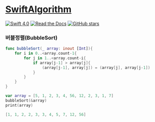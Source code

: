 # [SwiftAlgorithm](https://github.com/pikachu987/SwiftAlgorithm "SwiftAlgorithm")

[![Swift 4.0](https://img.shields.io/badge/Swift-4.0-orange.svg?style=flat)](https://developer.apple.com/swift/)
[![Read the Docs](https://img.shields.io/readthedocs/pip.svg)](https://github.com/pikachu987/SwiftAlgorithm)
[![GitHub stars](https://img.shields.io/github/stars/badges/shields.svg?style=social&label=Stars)](https://github.com/pikachu987/SwiftAlgorithm/stargazers)

### 버블정렬(BubbleSort)

```swift
func bubbleSort(_ array: inout [Int]){
    for i in 0..<array.count-1{
        for j in 1..<array.count-i{
            if array[j-1] > array[j]{
                (array[j-1], array[j]) = (array[j], array[j-1])
            }
        }
    }
}

var array = [5, 1, 2, 3, 4, 56, 12, 2, 3, 1, 7]
bubbleSort(&array)
print(array)
```
```swift
[1, 1, 2, 2, 3, 3, 4, 5, 7, 12, 56]
```
